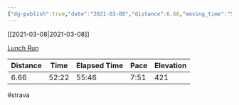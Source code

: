 ```yaml
---
{"dg-publish":true,"date":"2021-03-08","distance":6.66,"moving_time":"52:22","elapsed_time":"55:46","pace":"7:51","total_elevation_gain":421,"url":"https://www.strava.com/activities/4914650375","permalink":"/01-personal/strava/2021-03-08-lunch-run/","dgPassFrontmatter":true}
---
```



[[2021-03-08\|2021-03-08]]

[Lunch Run](https://www.strava.com/activities/4914650375)

| Distance | Time  | Elapsed Time | Pace | Elevation |
| -------- | ----- | ------------ | ---- | --------- |
| 6.66     | 52:22 | 55:46        | 7:51 | 421       |




#strava

